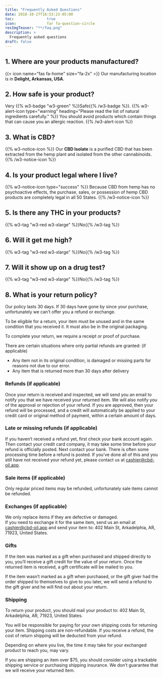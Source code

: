 ```yaml
---
title: "Frequently Asked Questions"
date: 2018-10-27T16:53:23-05:00
toc:               true
icon:              far fa-question-circle
resImgTeaser: "**/faq.png"
description: >
  Frequently asked questions
draft: false
---
```

## 1. Where are your products manufactured?
{{< icon name="fas fa-home" size="fa-2x" >}} 
Our manufacturing location is in 
**Delight, Arkansas, USA**.

## 2. How safe is your product?
Very {{% w3-badge "w3-green" %}}Safe{{% /w3-badge %}}. 
{{% w3-alert-icon 
type="warning" 
heading="Please read the list of natural ingredients carefully." %}}
You should avoid products which contain things that can cause you an allergic reaction.
{{% /w3-alert-icon %}}


## 3. What is CBD?
{{% w3-notice-icon %}}
Our **CBD Isolate** is a purified CBD that has been extracted from the hemp plant 
and isolated from the other cannabinoids.
{{% /w3-notice-icon %}}

## 4. Is your product legal where I live?
{{% w3-notice-icon type="success" %}}
Because CBD from hemp has no psychoactive effects,
the purchase, sales, or possession of hemp CBD products
are completely legal in all 50 States.
{{% /w3-notice-icon %}}

## 5. Is there any THC in your products?
{{% w3-tag "w3-red w3-xlarge" %}}No{{% /w3-tag %}}

## 6. Will it get me high?
{{% w3-tag "w3-red w3-xlarge" %}}No{{% /w3-tag %}}

## 7. Will it show up on a drug test?
{{% w3-tag "w3-red w3-xlarge" %}}No{{% /w3-tag %}}

## 8. What is your return policy?
Our policy lasts 30 days. If 30 days have gone by since your purchase, unfortunately we can’t offer you a refund or exchange.

To be eligible for a return, your item must be unused and in the same condition that you received it. It must also be in the original packaging.

To complete your return, we require a receipt or proof of purchase.

There are certain situations where only partial refunds are granted: (if applicable)
* Any item not in its original condition, is damaged or missing parts for reasons not due to our error.
* Any item that is returned more than 30 days after delivery

### Refunds (if applicable)
Once your return is received and inspected, we will send you an email to notify you that we have received your returned item. We will also notify you of the approval or rejection of your refund.
If you are approved, then your refund will be processed, and a credit will automatically be applied to your credit card or original method of payment, within a certain amount of days.

### Late or missing refunds (if applicable)
If you haven’t received a refund yet, first check your bank account again.
Then contact your credit card company, it may take some time before your refund is officially posted.
Next contact your bank. There is often some processing time before a refund is posted.
If you’ve done all of this and you still have not received your refund yet, please contact us at cashier@cbd-oil.app.

### Sale items (if applicable)
Only regular priced items may be refunded, unfortunately sale items cannot be refunded.

### Exchanges (if applicable)
We only replace items if they are defective or damaged.  
If you need to exchange it for the same item, 
send us an email at cashier@cbd-oil.app 
and send your item to: 402 Main St, Arkadelphia, AR, 71923, United States.

### Gifts
If the item was marked as a gift when purchased and shipped directly to you, 
you’ll receive a gift credit for the value of your return. 
Once the returned item is received, a gift certificate will be mailed to you.

If the item wasn’t marked as a gift when purchased, 
or the gift giver had the order shipped to themselves to give to you later, 
we will send a refund to the gift giver and he will find out about your return.

### Shipping
To return your product, you should mail your product to: 
402 Main St, Arkadelphia, AR, 71923, United States.

You will be responsible for paying for your own shipping costs for returning your item. 
Shipping costs are non-refundable. If you receive a refund, the cost of return shipping will be deducted from your refund.

Depending on where you live, the time it may take for your exchanged product to reach you, may vary.

If you are shipping an item over $75, you should consider using a trackable shipping service or purchasing shipping insurance. We don’t guarantee that we will receive your returned item.
